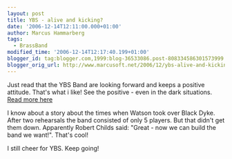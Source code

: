 ```yaml
---
layout: post
title: YBS - alive and kicking?
date: '2006-12-14T12:11:00.000+01:00'
author: Marcus Hammarberg
tags:
  - BrassBand
modified_time: '2006-12-14T12:17:40.199+01:00'
blogger_id: tag:blogger.com,1999:blog-36533086.post-808334586301573999
blogger_orig_url: http://www.marcusoft.net/2006/12/ybs-alive-and-kicking.html
---
```


Just
read that the YBS Band are looking forward and keeps a positive
attitude. That's what i like! See the positive - even in the dark
situations.
[Read more here](http://www.ybsband.org.uk/YBS/news.html)

I know about a story about the times when Watson took over Black Dyke.
After two rehearsals the band consisted of only 5 players. But that
didn't get them down. Apparently Robert Childs said: "Great - now we can
build the band we want!". That's cool!

I still cheer for YBS. Keep going!
